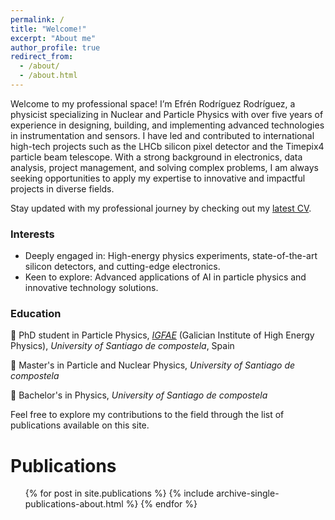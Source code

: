 ```yaml
---
permalink: /
title: "Welcome!"
excerpt: "About me"
author_profile: true
redirect_from: 
  - /about/
  - /about.html
---
```


Welcome to my professional space! I’m Efrén Rodríguez Rodríguez, a physicist specializing in Nuclear and Particle Physics with over five years of experience in designing, building, and implementing advanced technologies in instrumentation and sensors. I have led and contributed to international high-tech projects such as the LHCb silicon pixel detector and the Timepix4 particle beam telescope. With a strong background in electronics, data analysis, project management, and solving complex problems, I am always seeking opportunities to apply my expertise to innovative and impactful projects in diverse fields.

Stay updated with my professional journey by checking out my [latest CV](http://EfrenPy.github.io/files/Efren_Rodriguez_CV.pdf).

### Interests
- Deeply engaged in: High-energy physics experiments, state-of-the-art silicon detectors, and cutting-edge electronics.
- Keen to explore: Advanced applications of AI in particle physics and innovative technology solutions.

### Education
:hatched_chick: PhD student in Particle Physics, [_IGFAE_](https://igfae.usc.es/igfae/) (Galician Institute of High Energy Physics), _University of Santiago de compostela_, Spain
      
:hatching_chick: Master's in Particle and Nuclear Physics, _University of Santiago de compostela_
      
:egg: Bachelor's in Physics, _University of Santiago de compostela_

Feel free to explore my contributions to the field through the list of publications available on this site.

Publications
======
  <ul>{% for post in site.publications %}
    {% include archive-single-publications-about.html %}
  {% endfor %}</ul>